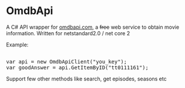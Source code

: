 # OmdbApi

A C# API wrapper for <a href="http://omdbapi.com/" target="_blank">omdbapi.com</a>, a <s>free</s> web service to obtain movie information.
Written for netstandard2.0 / net core 2

Example:

<pre>                 
var api = new OmdbApiClient("you_key");
var goodAnswer = api.GetItemByID("tt0111161");
</pre>

Support few other methods like search, get episodes, seasons etc
